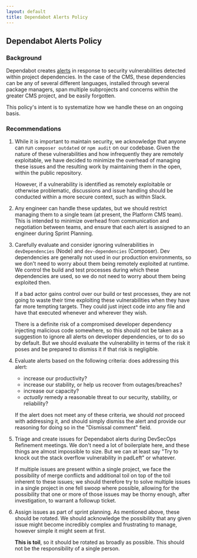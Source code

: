 ```yaml
---
layout: default
title: Dependabot Alerts Policy
---
```


## Dependabot Alerts Policy

### Background

Dependabot creates [alerts](https://github.com/department-of-veterans-affairs/va.gov-cms/security/dependabot) in response to security
vulnerabilities detected within project dependencies. In the case of the CMS, these dependencies can be any of several different
languages, installed through several package managers, span multiple subprojects and concerns within the greater CMS project, and be
easily forgotten.

This policy's intent is to systematize how we handle these on an ongoing basis.

### Recommendations

1. While it is important to maintain security, we acknowledge that anyone can run `composer outdated` or `npm audit` on our codebase.
   Given the nature of these vulnerabilities and how infrequently they are remotely exploitable, we have decided to minimize the
   overhead of managing these issues and the resulting work by maintaining them in the open, within the public repository.

   However, if a vulnerability is identified as remotely exploitable or otherwise problematic, discussions and issue handling should
   be conducted within a more secure context, such as within Slack.

2. Any engineer can handle these updates, but we should restrict managing them to a single team (at present, the Platform CMS team).
   This is intended to minimize overhead from communication and negotiation between teams, and ensure that each alert is assigned to
   an engineer during Sprint Planning.

3. Carefully evaluate and consider ignoring vulnerabilities in `devDependencies` (Node) and `dev-dependencies` (Composer). Dev
   dependencies are generally not used in our production environments, so we don't need to worry about them being remotely exploited
   at runtime. We control the build and test processes during which these dependencies are used, so we do not need to worry about
   them being exploited then.

   If a bad actor gains control over our build or test processes, they are not going to waste their time exploiting these
   vulnerabilities when they have far more tempting targets. They could just inject code into any file and have that executed whenever
   and wherever they wish.

   There is a definite risk of a compromised developer dependency injecting malicious code somewhere, so this should not be taken as
   a suggestion to ignore all alerts on developer dependencies, or to do so by default. But we should evaluate the vulnerability in
   terms of the risk it poses and be prepared to dismiss it if that risk is negligible.

4. Evaluate alerts based on the following criteria: does addressing this alert:
   - increase our productivity?
   - increase our stability, or help us recover from outages/breaches?
   - increase our capacity?
   - _actually_ remedy a reasonable threat to our security, stability, or reliability?

   If the alert does not meet any of these criteria, we should _not_ proceed with addressing it, and should simply dismiss the alert and
   provide our reasoning for doing so in the "Dismissal comment" field.

5. Triage and create issues for Dependabot alerts during DevSecOps Refinement meetings. We don't need a lot of boilerplate here, and
   these things are almost impossible to size. But we can at least say "Try to knock out the stack overflow vulnerability in padLeft"
   or whatever.

   If multiple issues are present within a single project, we face the possibility of merge conflicts and additional toil on top of the
   toil inherent to these issues; we should therefore try to solve multiple issues in a single project in one fell swoop where possible,
   allowing for the possibility that one or more of those issues may be thorny enough, after investigation, to warrant a followup ticket.

6. Assign issues as part of sprint planning. As mentioned above, these should be rotated. We should acknowledge the possibility that any
   given issue might become incredibly complex and frustrating to manage, however simple it might seem at first.

   **This is toil**, so it should be rotated as broadly as possible. This should not be the responsibility of a single person.
